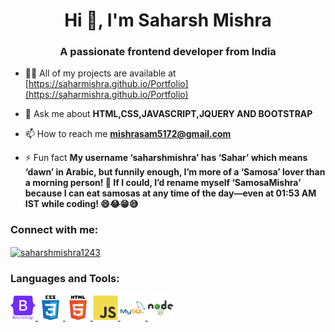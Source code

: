 <h1 align="center">Hi 👋, I'm Saharsh Mishra</h1>
<h3 align="center">A passionate frontend developer from India</h3>

- 👨‍💻 All of my projects are available at [https://saharmishra.github.io/Portfolio](https://saharmishra.github.io/Portfolio)

- 💬 Ask me about **HTML,CSS,JAVASCRIPT,JQUERY AND BOOTSTRAP**

- 📫 How to reach me **mishrasam5172@gmail.com**

- ⚡ Fun fact **My username ‘saharshmishra’ has ‘Sahar’ which means ‘dawn’ in Arabic, but funnily enough, I’m more of a ‘Samosa’ lover than a morning person! 🥟 If I could, I’d rename myself ‘SamosaMishra’ because I can eat samosas at any time of the day—even at 01:53 AM IST while coding! 😄😂😁😅**

<h3 align="left">Connect with me:</h3>
<p align="left">
<a href="https://linkedin.com/in/saharshmishra1243" target="blank"><img align="center" src="https://raw.githubusercontent.com/rahuldkjain/github-profile-readme-generator/master/src/images/icons/Social/linked-in-alt.svg" alt="saharshmishra1243" height="30" width="40" /></a>
</p>

<h3 align="left">Languages and Tools:</h3>
<p align="left"> <a href="https://getbootstrap.com" target="_blank" rel="noreferrer"> <img src="https://raw.githubusercontent.com/devicons/devicon/master/icons/bootstrap/bootstrap-plain-wordmark.svg" alt="bootstrap" width="40" height="40"/> </a> <a href="https://www.w3schools.com/css/" target="_blank" rel="noreferrer"> <img src="https://raw.githubusercontent.com/devicons/devicon/master/icons/css3/css3-original-wordmark.svg" alt="css3" width="40" height="40"/> </a> <a href="https://www.w3.org/html/" target="_blank" rel="noreferrer"> <img src="https://raw.githubusercontent.com/devicons/devicon/master/icons/html5/html5-original-wordmark.svg" alt="html5" width="40" height="40"/> </a> <a href="https://developer.mozilla.org/en-US/docs/Web/JavaScript" target="_blank" rel="noreferrer"> <img src="https://raw.githubusercontent.com/devicons/devicon/master/icons/javascript/javascript-original.svg" alt="javascript" width="40" height="40"/> </a> <a href="https://www.mysql.com/" target="_blank" rel="noreferrer"> <img src="https://raw.githubusercontent.com/devicons/devicon/master/icons/mysql/mysql-original-wordmark.svg" alt="mysql" width="40" height="40"/> </a> <a href="https://nodejs.org" target="_blank" rel="noreferrer"> <img src="https://raw.githubusercontent.com/devicons/devicon/master/icons/nodejs/nodejs-original-wordmark.svg" alt="nodejs" width="40" height="40"/> </a> </p>
